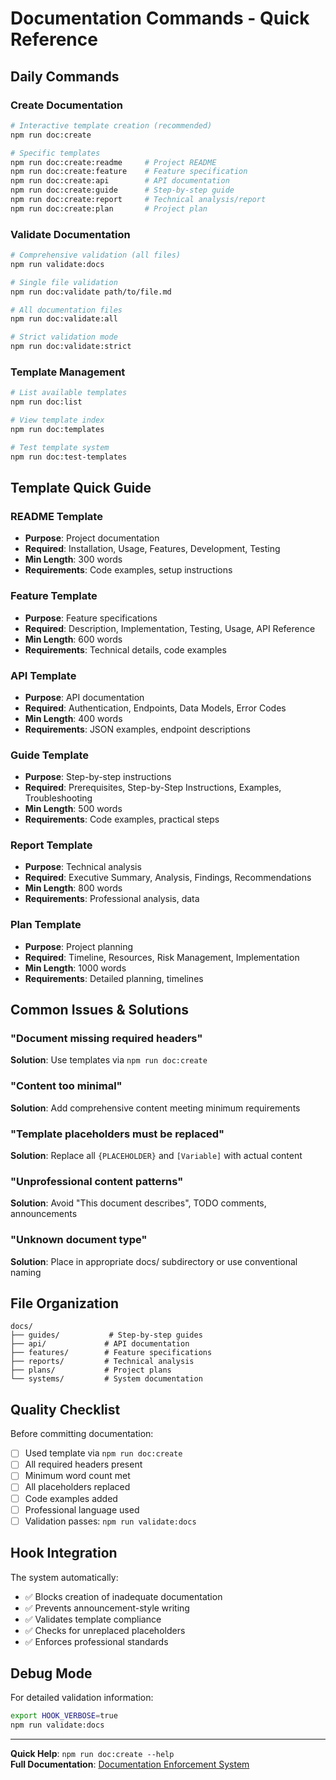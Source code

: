 # Documentation Commands - Quick Reference

## Daily Commands

### Create Documentation

```bash
# Interactive template creation (recommended)
npm run doc:create

# Specific templates
npm run doc:create:readme     # Project README
npm run doc:create:feature    # Feature specification
npm run doc:create:api        # API documentation
npm run doc:create:guide      # Step-by-step guide
npm run doc:create:report     # Technical analysis/report
npm run doc:create:plan       # Project plan
```

### Validate Documentation

```bash
# Comprehensive validation (all files)
npm run validate:docs

# Single file validation
npm run doc:validate path/to/file.md

# All documentation files
npm run doc:validate:all

# Strict validation mode
npm run doc:validate:strict
```

### Template Management

```bash
# List available templates
npm run doc:list

# View template index
npm run doc:templates

# Test template system
npm run doc:test-templates
```

## Template Quick Guide

### README Template

- **Purpose**: Project documentation
- **Required**: Installation, Usage, Features, Development, Testing
- **Min Length**: 300 words
- **Requirements**: Code examples, setup instructions

### Feature Template

- **Purpose**: Feature specifications
- **Required**: Description, Implementation, Testing, Usage, API Reference
- **Min Length**: 600 words
- **Requirements**: Technical details, code examples

### API Template

- **Purpose**: API documentation
- **Required**: Authentication, Endpoints, Data Models, Error Codes
- **Min Length**: 400 words
- **Requirements**: JSON examples, endpoint descriptions

### Guide Template

- **Purpose**: Step-by-step instructions
- **Required**: Prerequisites, Step-by-Step Instructions, Examples, Troubleshooting
- **Min Length**: 500 words
- **Requirements**: Code examples, practical steps

### Report Template

- **Purpose**: Technical analysis
- **Required**: Executive Summary, Analysis, Findings, Recommendations
- **Min Length**: 800 words
- **Requirements**: Professional analysis, data

### Plan Template

- **Purpose**: Project planning
- **Required**: Timeline, Resources, Risk Management, Implementation
- **Min Length**: 1000 words
- **Requirements**: Detailed planning, timelines

## Common Issues & Solutions

### "Document missing required headers"

**Solution**: Use templates via `npm run doc:create`

### "Content too minimal"

**Solution**: Add comprehensive content meeting minimum requirements

### "Template placeholders must be replaced"

**Solution**: Replace all `{PLACEHOLDER}` and `[Variable]` with actual content

### "Unprofessional content patterns"

**Solution**: Avoid "This document describes", TODO comments, announcements

### "Unknown document type"

**Solution**: Place in appropriate docs/ subdirectory or use conventional naming

## File Organization

```
docs/
├── guides/           # Step-by-step guides
├── api/             # API documentation
├── features/        # Feature specifications
├── reports/         # Technical analysis
├── plans/           # Project plans
└── systems/         # System documentation
```

## Quality Checklist

Before committing documentation:

- [ ] Used template via `npm run doc:create`
- [ ] All required headers present
- [ ] Minimum word count met
- [ ] All placeholders replaced
- [ ] Code examples added
- [ ] Professional language used
- [ ] Validation passes: `npm run validate:docs`

## Hook Integration

The system automatically:

- ✅ Blocks creation of inadequate documentation
- ✅ Prevents announcement-style writing
- ✅ Validates template compliance
- ✅ Checks for unreplaced placeholders
- ✅ Enforces professional standards

## Debug Mode

For detailed validation information:

```bash
export HOOK_VERBOSE=true
npm run validate:docs
```

---

**Quick Help**: `npm run doc:create --help`  
**Full Documentation**: [Documentation Enforcement System](../systems/documentation-enforcement.md)
